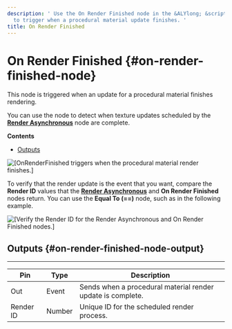 ```yaml
---
description: ' Use the On Render Finished node in the &ALYlong; &script-canvas; editor
  to trigger when a procedural material update finishes. '
title: On Render Finished
---
```

# On Render Finished {#on-render-finished-node}

This node is triggered when an update for a procedural material finishes rendering\.

You can use the node to detect when texture updates scheduled by the **[Render Asynchronous](/docs/userguide/render-asynchronous-node.md)** node are complete\.

**Contents**
+ [Outputs](#on-render-finished-node-output)

![\[OnRenderFinished triggers when the procedural material render finishes.\]](/images/userguide/scripting/script-canvas/scriptcanvasnodes/script-canvas-on-render-finished-node.png)

To verify that the render update is the event that you want, compare the **Render ID** values that the **[Render Asynchronous](/docs/userguide/render-asynchronous-node.md)** and **On Render Finished** nodes return\. You can use the **Equal To \(==\)** node, such as in the following example\.

![\[Verify the Render ID for the Render Asynchronous and On Render Finished nodes.\]](/images/userguide/scripting/script-canvas/scriptcanvasnodes/script-canvas-on-render-finished-node-2.png)

## Outputs {#on-render-finished-node-output}


****  

| Pin | Type | Description | 
| --- | --- | --- | 
| Out | Event | Sends when a procedural material render update is complete\. | 
| Render ID | Number | Unique ID for the scheduled render process\.  | 